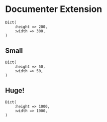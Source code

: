# Documenter Extension

```@svg
Dict(
    :height => 200,
    :width => 300,
)
```

## Small

```@svg
Dict(
    :height => 50,
    :width => 50,
)
```

## Huge!

```@svg
Dict(
    :height => 1000,
    :width => 1000,
)
```